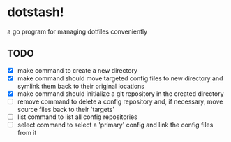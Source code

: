 # dotstash!
a go program for managing dotfiles conveniently

## TODO

- [x] make command to create a new directory
- [x] make command should move targeted config files to new directory and symlink them back to their original locations
- [x] make command should initialize a git repository in the created directory
- [ ] remove command to delete a config repository and, if necessary, move source files back to their 'targets'
- [ ] list command to list all config repositories
- [ ] select command to select a 'primary' config and link the config files from it
